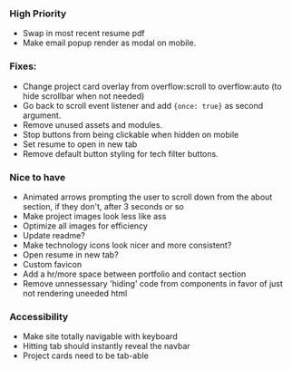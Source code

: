 ### High Priority
* Swap in most recent resume pdf
* Make email popup render as modal on mobile.

### Fixes:
* Change project card overlay from overflow:scroll to overflow:auto (to hide scrollbar when not needed)
* Go back to scroll event listener and add `{once: true}` as second argument.
* Remove unused assets and modules.
* Stop buttons from being clickable when hidden on mobile
* Set resume to open in new tab
* Remove default button styling for tech filter buttons.

### Nice to have
* Animated arrows prompting the user to scroll down from the about section, if they don't, after 3 seconds or so
* Make project images look less like ass
* Optimize all images for efficiency 
* Update readme?
* Make technology icons look nicer and more consistent?
* Open resume in new tab?
* Custom favicon
* Add a hr/more space between portfolio and contact section
* Remove unnessessary 'hiding' code from components in favor of just not rendering uneeded html

### Accessibility 
* Make site totally navigable with keyboard
* Hitting tab should instantly reveal the navbar
* Project cards need to be tab-able 
